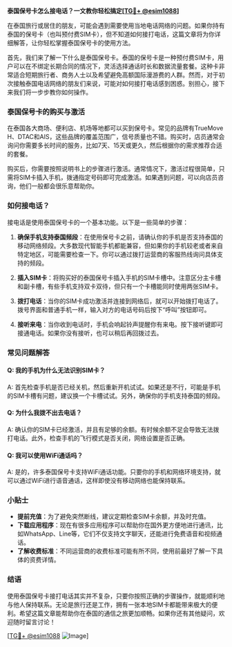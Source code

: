 **泰国保号卡怎么接电话？一文教你轻松搞定[[TG💪+ @esim1088](https://t.me/s/esim1088)]**

在泰国旅行或居住的朋友，可能会遇到需要使用当地电话网络的问题。如果你持有泰国的保号卡（也叫预付费SIM卡），但不知道如何接打电话，这篇文章将为你详细解答，让你轻松掌握泰国保号卡的使用方法。

首先，我们来了解一下什么是泰国保号卡。泰国的保号卡是一种预付费SIM卡，用户可以在不绑定长期合同的情况下，灵活选择通话时长和数据流量套餐。这种卡非常适合短期旅行者、商务人士以及希望避免高额国际漫游费的人群。然而，对于初次接触泰国电话网络的朋友们来说，可能对如何接打电话感到困惑。别担心，接下来我们将一步步教你如何操作。

### 泰国保号卡的购买与激活

在泰国各大商场、便利店、机场等地都可以买到保号卡。常见的品牌有TrueMove H、DTAC和AIS，这些品牌的覆盖范围广，信号质量也不错。购买时，店员通常会询问你需要多长时间的服务，比如7天、15天或更久，然后根据你的需求推荐合适的套餐。

购买后，你需要按照说明书上的步骤进行激活。通常情况下，激活过程很简单，只需将SIM卡插入手机，拨通指定号码即可完成激活。如果遇到问题，可以向店员咨询，他们一般都会很乐意帮助你。

### 如何接电话？

接电话是使用泰国保号卡的一个基本功能。以下是一些简单的步骤：

1. **确保手机支持泰国频段**：在使用保号卡之前，请确认你的手机是否支持泰国的移动网络频段。大多数现代智能手机都能兼容，但如果你的手机较老或者来自特定地区，可能需要检查一下。你可以通过拨打运营商的客服热线询问具体支持的频段。

2. **插入SIM卡**：将购买好的泰国保号卡插入手机的SIM卡槽中。注意区分主卡槽和副卡槽，有些手机支持双卡双待，但只有一个卡槽能同时使用两张SIM卡。

3. **拨打电话**：当你的SIM卡成功激活并连接到网络后，就可以开始拨打电话了。拨号界面和普通手机一样，输入对方的电话号码后按下“呼叫”按钮即可。

4. **接听来电**：当你收到电话时，手机会响起铃声提醒你有来电。按下接听键即可接通电话。如果你没有接听，也可以稍后再回拨过去。

### 常见问题解答

#### Q: 我的手机为什么无法识别SIM卡？
A: 首先检查手机是否已经关机，然后重新开机试试。如果还是不行，可能是手机的SIM卡槽有问题，建议换一个卡槽试试。另外，确保你的手机支持泰国的频段。

#### Q: 为什么我拨不出去电话？
A: 确认你的SIM卡已经激活，并且有足够的余额。有时候余额不足会导致无法拨打电话。此外，检查手机的飞行模式是否关闭，网络设置是否正确。

#### Q: 我可以使用WiFi通话吗？
A: 是的，许多泰国保号卡支持WiFi通话功能。只要你的手机和网络环境支持，就可以通过WiFi进行语音通话，这样即使没有移动网络也能保持联系。

### 小贴士

- **提前充值**：为了避免突然断线，建议定期检查SIM卡余额，并及时充值。
- **下载应用程序**：现在有很多应用程序可以帮助你在国外更方便地进行通讯，比如WhatsApp、Line等，它们不仅支持文字聊天，还能进行免费语音和视频通话。
- **了解收费标准**：不同运营商的收费标准可能有所不同，使用前最好了解一下具体的资费详情。

### 结语

使用泰国保号卡接打电话其实并不复杂，只要你按照正确的步骤操作，就能顺利地与他人保持联系。无论是旅行还是工作，拥有一张本地SIM卡都能带来极大的便利。希望这篇文章能帮助你在泰国的通信之旅更加顺畅。如果你还有其他疑问，欢迎随时留言讨论！

[[TG💪+ @esim1088](https://t.me/s/esim1088) ![Image](https://i.postimg.cc/4NQfJmqS/Snipaste-2025-05-13-00-14-12.png)]